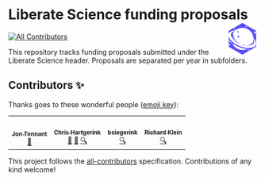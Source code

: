 # Liberate Science funding proposals <img src="https://raw.githubusercontent.com/libscie/design/main/libscie-logomark-1024-square.png" align="right" height="64" />
<!-- ALL-CONTRIBUTORS-BADGE:START - Do not remove or modify this section -->
[![All Contributors](https://img.shields.io/badge/all_contributors-4-orange.svg?style=flat-square)](#contributors-)
<!-- ALL-CONTRIBUTORS-BADGE:END -->

This repository tracks funding proposals submitted under the Liberate
Science header. Proposals are separated per year in subfolders.

## Contributors ✨

Thanks goes to these wonderful people ([emoji key](https://allcontributors.org/docs/en/emoji-key)):

<!-- ALL-CONTRIBUTORS-LIST:START - Do not remove or modify this section -->
<!-- prettier-ignore-start -->
<!-- markdownlint-disable -->
<table>
  <tr>
    <td align="center"><a href="http://fossilsandshit.com/"><img src="https://avatars0.githubusercontent.com/u/4954131?v=4?s=100" width="100px;" alt=""/><br /><sub><b>Jon Tennant</b></sub></a><br /><a href="https://github.com/libscie/funding/pulls?q=is%3Apr+reviewed-by%3AProtohedgehog" title="Reviewed Pull Requests">👀</a></td>
    <td align="center"><a href="https://chjh.nl"><img src="https://avatars0.githubusercontent.com/u/2946344?v=4?s=100" width="100px;" alt=""/><br /><sub><b>Chris Hartgerink</b></sub></a><br /><a href="#maintenance-chartgerink" title="Maintenance">🚧</a> <a href="#ideas-chartgerink" title="Ideas, Planning, & Feedback">🤔</a> <a href="#fundingFinding-chartgerink" title="Funding Finding">🔍</a></td>
    <td align="center"><a href="https://github.com/bsiegerink"><img src="https://avatars.githubusercontent.com/u/59849315?v=4?s=100" width="100px;" alt=""/><br /><sub><b>bsiegerink</b></sub></a><br /><a href="#fundingFinding-bsiegerink" title="Funding Finding">🔍</a></td>
    <td align="center"><a href="https://www.raklein.me"><img src="https://avatars.githubusercontent.com/u/8781936?v=4?s=100" width="100px;" alt=""/><br /><sub><b>Richard Klein</b></sub></a><br /><a href="#fundingFinding-raklein" title="Funding Finding">🔍</a></td>
  </tr>
</table>

<!-- markdownlint-restore -->
<!-- prettier-ignore-end -->

<!-- ALL-CONTRIBUTORS-LIST:END -->

This project follows the [all-contributors](https://github.com/all-contributors/all-contributors) specification. Contributions of any kind welcome!